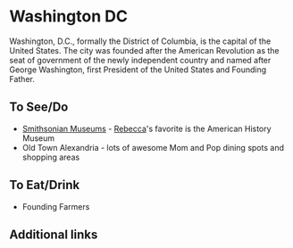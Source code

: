 # Washington DC

Washington, D.C., formally the District of Columbia, is the capital of the United States. The city was founded after the American Revolution as the seat of government of the newly independent country and named after George Washington, first President of the United States and Founding Father.

## To See/Do

* [Smithsonian Museums](https://www.si.edu/museums) - [Rebecca](https://github.com/rfitzhugh)'s favorite is the American History Museum
* Old Town Alexandria - lots of awesome Mom and Pop dining spots and shopping areas

## To Eat/Drink

* Founding Farmers


## Additional links
